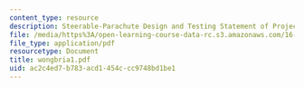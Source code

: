 ```yaml
---
content_type: resource
description: Steerable-Parachute Design and Testing Statement of Project
file: /media/https%3A/open-learning-course-data-rc.s3.amazonaws.com/16-621-experimental-projects-i-spring-2003/ac2c4ed7b783acd1454ccc9748bd1be1_wongbria1.pdf
file_type: application/pdf
resourcetype: Document
title: wongbria1.pdf
uid: ac2c4ed7-b783-acd1-454c-cc9748bd1be1
---
```

